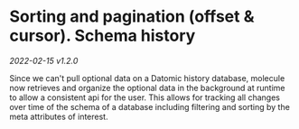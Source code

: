 # Sorting and pagination (offset & cursor). Schema history 
 
_2022-02-15 v1.2.0_



Since we can't pull optional data on a Datomic history database, molecule now retrieves and organize the optional data in the background at runtime to allow a consistent api for the user. This allows for tracking all changes over time of the schema of a database including filtering and sorting by the meta attributes of interest.